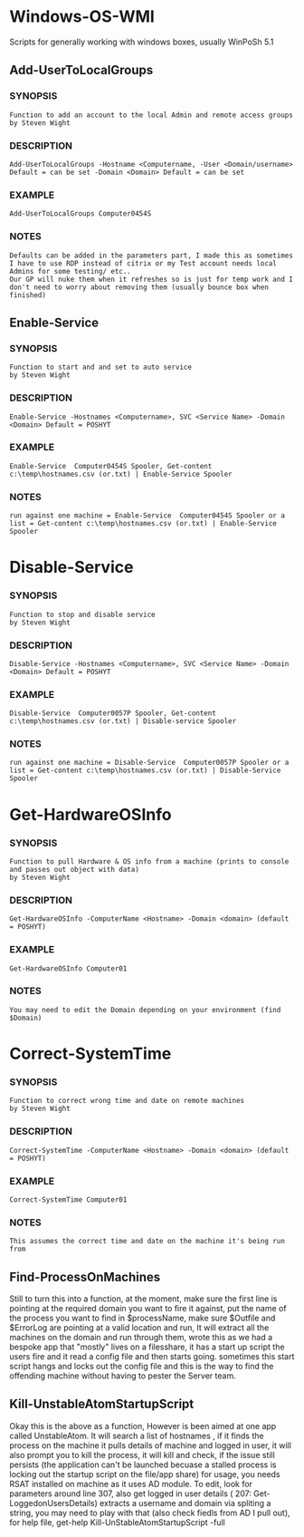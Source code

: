 # Windows-OS-WMI
Scripts for generally working with windows boxes, usually WinPoSh 5.1


## Add-UserToLocalGroups

### SYNOPSIS
    Function to add an account to the local Admin and remote access groups
    by Steven Wight
### DESCRIPTION
    Add-UserToLocalGroups -Hostname <Computername, -User <Domain/username> Default = can be set -Domain <Domain> Default = can be set
### EXAMPLE
    Add-UserToLocalGroups Computer0454S
### NOTES
    Defaults can be added in the parameters part, I made this as sometimes I have to use RDP instead of citrix or my Test account needs local Admins for some testing/ etc..
    Our GP will nuke them when it refreshes so is just for temp work and I don't need to worry about removing them (usually bounce box when finished)

## Enable-Service 

### SYNOPSIS
    Function to start and and set to auto service
    by Steven Wight
### DESCRIPTION
    Enable-Service -Hostnames <Computername>, SVC <Service Name> -Domain <Domain> Default = POSHYT
### EXAMPLE
    Enable-Service  Computer0454S Spooler, Get-content c:\temp\hostnames.csv (or.txt) | Enable-Service Spooler
### NOTES
    run against one machine = Enable-Service  Computer0454S Spooler or a list = Get-content c:\temp\hostnames.csv (or.txt) | Enable-Service Spooler

# Disable-Service

### SYNOPSIS
    Function to stop and disable service
    by Steven Wight
### DESCRIPTION
    Disable-Service -Hostnames <Computername>, SVC <Service Name> -Domain <Domain> Default = POSHYT
### EXAMPLE
    Disable-Service  Computer0057P Spooler, Get-content c:\temp\hostnames.csv (or.txt) | Disable-service Spooler
### NOTES
    run against one machine = Disable-Service  Computer0057P Spooler or a list = Get-content c:\temp\hostnames.csv (or.txt) | Disable-Service Spooler
    
# Get-HardwareOSInfo

### SYNOPSIS
    Function to pull Hardware & OS info from a machine (prints to console and passes out object with data)
    by Steven Wight
### DESCRIPTION
    Get-HardwareOSInfo -ComputerName <Hostname> -Domain <domain> (default = POSHYT)
### EXAMPLE
    Get-HardwareOSInfo Computer01
### NOTES
    You may need to edit the Domain depending on your environment (find $Domain)

# Correct-SystemTime

### SYNOPSIS
    Function to correct wrong time and date on remote machines
    by Steven Wight
### DESCRIPTION
    Correct-SystemTime -ComputerName <Hostname> -Domain <domain> (default = POSHYT)
### EXAMPLE
    Correct-SystemTime Computer01
### NOTES
    This assumes the correct time and date on the machine it's being run from

## Find-ProcessOnMachines

  Still to turn this into a function, at the moment, make sure the first line is pointing at the required domain you want to fire it against, put the name of the process you want to find in $processName, make sure $Outfile and $ErrorLog are pointing at a valid location and run, It will extract all the machines on the domain and run through them, wrote this as we had a bespoke app that "mostly" lives on a filesshare, it has a start up script the users fire and it read a config file and then starts going. sometimes this start script hangs and locks out the config file and this is the way to find the offending machine without having to pester the Server team.
  
## Kill-UnstableAtomStartupScript

Okay this is the above as a function, However is been aimed at one app called UnstableAtom. It will search a list of hostnames , if it finds the process on the machine it pulls details of machine and logged in user, it will also prompt you to kill the process, it will kill and check, if the issue still persists (the application can't be launched becuase a stalled process is locking out the startup script on the file/app share) for usage, you needs RSAT installed on machine as it uses AD module. To edit, look for parameters around line 307, also get logged in user details ( 207: Get-LoggedonUsersDetails) extracts a username and domain via spliting a string, you may need to play with that (also check fiedls from AD I pull out), for help file, get-help Kill-UnStableAtomStartupScript -full
